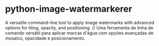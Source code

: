 # python-image-watermarkerer
A versatile command-line tool to apply image watermarks with advanced options for tiling, opacity, and positioning. // Uma ferramenta de linha de comando versátil para aplicar marcas d'água com opções avançadas de mosaico, opacidade e posicionamento.
